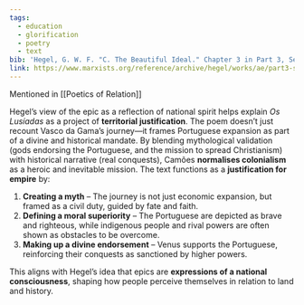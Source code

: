 ```yaml
---
tags:
  - education
  - glorification
  - poetry
  - text
bib: 'Hegel, G. W. F. "C. The Beautiful Ideal." Chapter 3 in Part 3, Section 3, of Aesthetics: Lectures on Fine Art. Translated by T. M. Knox. Marxists Internet Archive. Accessed May 6, 2025. https://www.marxists.org/reference/archive/hegel/works/ae/part3-section3-chapter3.htm'
link: https://www.marxists.org/reference/archive/hegel/works/ae/part3-section3-chapter3.htm
---
```

Mentioned in [[Poetics of Relation]]

Hegel’s view of the epic as a reflection of national spirit helps explain _Os Lusíadas_ as a project of **territorial justification**. The poem doesn’t just recount Vasco da Gama’s journey—it frames Portuguese expansion as part of a divine and historical mandate. By blending mythological validation (gods endorsing the Portuguese, and the mission to spread Christianism) with historical narrative (real conquests), Camões **normalises colonialism** as a heroic and inevitable mission. The text functions as a **justification for empire** by:

1. **Creating a myth** – The journey is not just economic expansion, but framed as a civil duty, guided by fate and faith.
2. **Defining a moral superiority** – The Portuguese are depicted as brave and righteous, while indigenous people and rival powers are often shown as obstacles to be overcome.
3. **Making up a divine endorsement** – Venus supports the Portuguese, reinforcing their conquests as sanctioned by higher powers.

This aligns with Hegel’s idea that epics are **expressions of a national consciousness**, shaping how people perceive themselves in relation to land and history.